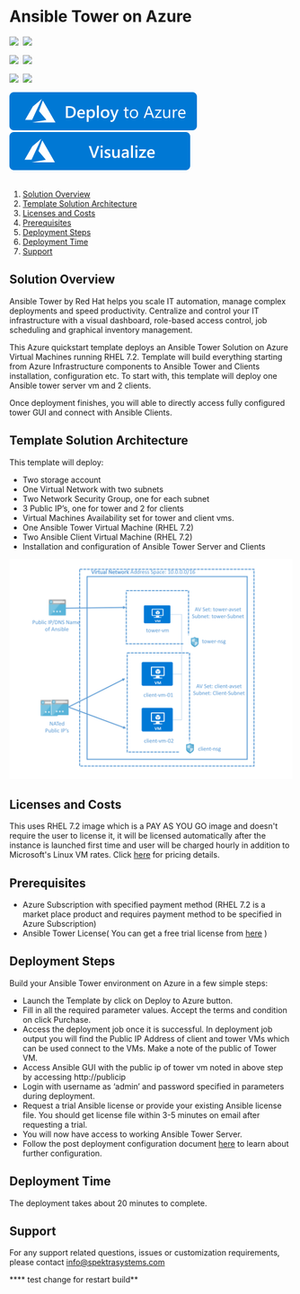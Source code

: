 # Ansible Tower on Azure 

<IMG SRC="https://azurequickstartsservice.blob.core.windows.net/badges/ansible-tower-rhel/PublicLastTestDate.svg" />&nbsp;
<IMG SRC="https://azurequickstartsservice.blob.core.windows.net/badges/ansible-tower-rhel/PublicDeployment.svg" />&nbsp;

<IMG SRC="https://azurequickstartsservice.blob.core.windows.net/badges/ansible-tower-rhel/FairfaxLastTestDate.svg" />&nbsp;
<IMG SRC="https://azurequickstartsservice.blob.core.windows.net/badges/ansible-tower-rhel/FairfaxDeployment.svg" />&nbsp;

<IMG SRC="https://azurequickstartsservice.blob.core.windows.net/badges/ansible-tower-rhel/BestPracticeResult.svg" />&nbsp;
<IMG SRC="https://azurequickstartsservice.blob.core.windows.net/badges/ansible-tower-rhel/CredScanResult.svg" />&nbsp;

<a href="https://portal.azure.com/#create/Microsoft.Template/uri/https%3A%2F%2Fraw.githubusercontent.com%2FAzure%2Fazure-quickstart-templates%2Fmaster%2Fansible-tower-rhel%2Fazuredeploy.json" target="_blank">
<img src="https://raw.githubusercontent.com/Azure/azure-quickstart-templates/master/1-CONTRIBUTION-GUIDE/images/deploytoazure.svg?sanitize=true"/>
</a>
<a href="https://portal.azure.com/#create/Microsoft.Template/uri/https%3A%2F%2Fraw.githubusercontent.com%2FAzure%2Fazure-quickstart-templates%2Fmaster%2Fansible-tower-rhel%2Fazuredeploy.json" target="_blank">
<img src="https://raw.githubusercontent.com/Azure/azure-quickstart-templates/master/1-CONTRIBUTION-GUIDE/images/visualizebutton.svg?sanitize=true"/>
</a> 
<br> <br>

<!-- TOC -->

1. [Solution Overview](#solution-overview)
2. [Template Solution Architecture ](#template-solution-architecture)
3. [Licenses and Costs ](#licenses-and-costs)
4. [Prerequisites](#prerequisites)
5. [Deployment Steps](#deployment-steps)
6. [Deployment Time](#deployment-time)
7. [Support](#support)

<!-- /TOC -->

## Solution Overview 
Ansible Tower by Red Hat helps you scale IT automation, manage complex deployments and speed productivity. Centralize and control your IT infrastructure with a visual dashboard, role-based access control, job scheduling and graphical inventory management.

This Azure quickstart template deploys an Ansible Tower Solution on Azure Virtual Machines running RHEL 7.2. Template will build everything starting from Azure Infrastructure components to Ansible Tower and Clients installation, configuration etc. To start with, this template will deploy one Ansible tower server vm and 2 clients.

Once deployment finishes, you will able to directly access fully configured tower GUI and connect with Ansible Clients. 

## Template Solution Architecture 

This template will deploy: 

- Two storage account 
-	One Virtual Network with two subnets
-	Two Network Security Group, one for each subnet
-	3 Public IP’s, one for tower and 2 for clients 
-	Virtual Machines Availability set for tower and client vms.
-	One Ansible Tower Virtual Machine (RHEL 7.2)
-	Two Ansible Client Virtual Machine (RHEL 7.2)
-	Installation and configuration of Ansible Tower Server and Clients

![Deployment Solution Architecture](https://raw.githubusercontent.com/Azure/azure-quickstart-templates/master/ansible-tower-rhel/images/ansible-architecture.png?raw=true)

## Licenses and Costs 

This uses RHEL 7.2 image which is a PAY AS YOU GO image and doesn't require the user to license it, it will be licensed automatically after the instance is launched first time and user will be charged hourly in addition to Microsoft's Linux VM rates.  Click [here](https://azure.microsoft.com/en-gb/pricing/details/virtual-machines/linux/#red-hat) for pricing details.

## Prerequisites 

- Azure Subscription with specified payment method (RHEL 7.2 is a market place product and requires payment method to be specified in Azure Subscription)
- Ansible Tower License( You can get a free trial license from [here](https://www.ansible.com/license) )

## Deployment Steps  

Build your Ansible Tower environment on Azure in a few simple steps:  
- Launch the Template by click on Deploy to Azure button.  
- Fill in all the required parameter values. Accept the terms and condition on click Purchase. 
- Access the deployment job once it is successful. In deployment job output you will find the Public IP Address of client and tower VMs which can be used connect to the VMs. Make a note of the public of Tower VM.
- Access Ansible GUI with the public ip of tower vm noted in above step by accessing http://publicip
- Login with username as ‘admin’ and password specified in parameters during deployment. 
- Request a trial Ansible license or provide your existing Ansible license file. You should get license file within 3-5 minutes on email after requesting a trial.
- You will now have access to working Ansible Tower Server.
- Follow the post deployment configuration document [here](https://raw.githubusercontent.com/Azure/azure-quickstart-templates/master/ansible-tower-rhel/images/ansibletower-postdeployment-configuration-guide.pdf) to learn about further configuration. 

## Deployment Time 

The deployment takes about 20 minutes to complete.

## Support 

For any support related questions, issues or customization requirements, please contact info@spektrasystems.com

**** test change for restart build**


